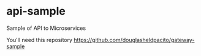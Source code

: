 # api-sample
Sample of API to Microservices

You'll need this repository https://github.com/douglasheldpacito/gateway-sample
